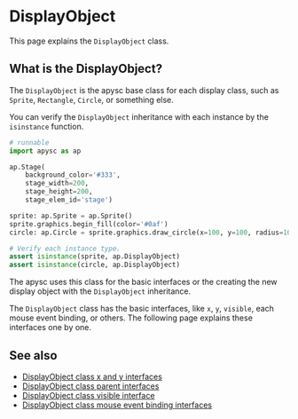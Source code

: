 # DisplayObject

This page explains the `DisplayObject` class.

## What is the DisplayObject?

The `DisplayObject` is the apysc base class for each display class, such as  `Sprite`\, `Rectangle`\, `Circle`\, or something else.

You can verify the `DisplayObject` inheritance with each instance by the `isinstance` function.

```py
# runnable
import apysc as ap

ap.Stage(
    background_color='#333',
    stage_width=200,
    stage_height=200,
    stage_elem_id='stage')

sprite: ap.Sprite = ap.Sprite()
sprite.graphics.begin_fill(color='#0af')
circle: ap.Circle = sprite.graphics.draw_circle(x=100, y=100, radius=100)

# Verify each instance type.
assert isinstance(sprite, ap.DisplayObject)
assert isinstance(circle, ap.DisplayObject)
```

The apysc uses this class for the basic interfaces or the creating the new display object with the `DisplayObject` inheritance.

The `DisplayObject` class has the basic interfaces, like `x`\, `y`\, `visible`\, each mouse event binding, or others. The following page explains these interfaces one by one.

## See also

- [DisplayObject class x and y interfaces](display_object_x_and_y.md)
- [DisplayObject class parent interfaces](display_object_parent.md)
- [DisplayObject class visible interface](display_object_visible.md)
- [DisplayObject class mouse event binding interfaces](display_object_mouse_event.md)
